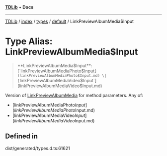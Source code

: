 [**TDLib**](../../../../../../README.md) • **Docs**

***

[TDLib](../../../../../../modules.md) / [index](../../../../../README.md) / [types](../../../README.md) / [default](../README.md) / LinkPreviewAlbumMedia$Input

# Type Alias: LinkPreviewAlbumMedia$Input

> **LinkPreviewAlbumMedia$Input**: [`linkPreviewAlbumMediaPhoto$Input`](linkPreviewAlbumMediaPhoto$Input.md) \| [`linkPreviewAlbumMediaVideo$Input`](linkPreviewAlbumMediaVideo$Input.md)

Version of [LinkPreviewAlbumMedia](LinkPreviewAlbumMedia.md) for method parameters.
Any of:
- [linkPreviewAlbumMediaPhoto$Input](linkPreviewAlbumMediaPhoto$Input.md)
- [linkPreviewAlbumMediaVideo$Input](linkPreviewAlbumMediaVideo$Input.md)

## Defined in

dist/generated/types.d.ts:61621
